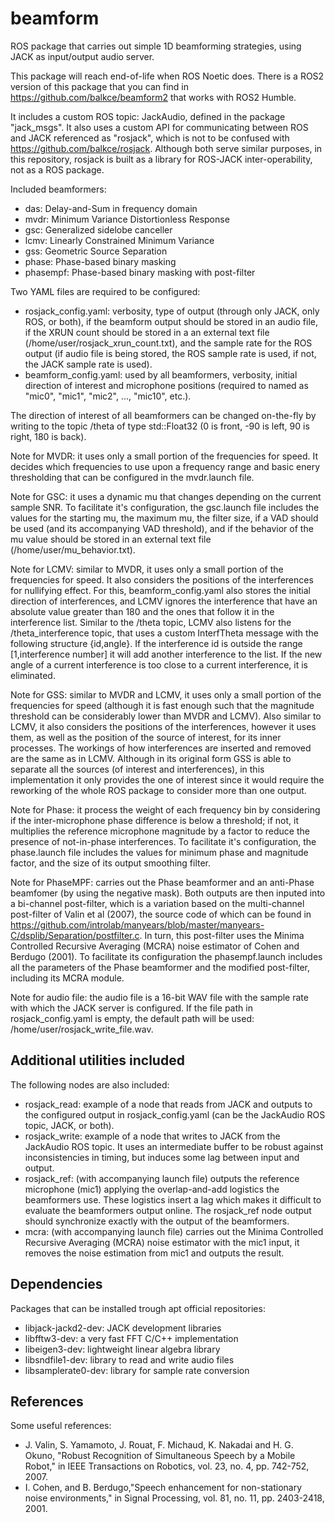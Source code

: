 # beamform
ROS package that carries out simple 1D beamforming strategies, using JACK as input/output audio server.

This package will reach end-of-life when ROS Noetic does. There is a ROS2 version of this package that you can find in https://github.com/balkce/beamform2 that works with ROS2 Humble.

It includes a custom ROS topic: JackAudio, defined in the package "jack_msgs". It also uses a custom API for communicating between ROS and JACK referenced as "rosjack", which is not to be confused with https://github.com/balkce/rosjack. Although both serve similar purposes, in this repository, rosjack is built as a library for ROS-JACK inter-operability, not as a ROS package.

Included beamformers:
* das: Delay-and-Sum in frequency domain
* mvdr: Minimum Variance Distortionless Response
* gsc: Generalized sidelobe canceller
* lcmv: Linearly Constrained Minimum Variance
* gss: Geometric Source Separation
* phase: Phase-based binary masking
* phasempf: Phase-based binary masking with post-filter

Two YAML files are required to be configured:
* rosjack_config.yaml: verbosity, type of output (through only JACK, only ROS, or both), if the beamform output should be stored in an audio file, if the XRUN count should be stored in a an external text file (/home/user/rosjack_xrun_count.txt), and the sample rate for the ROS output (if audio file is being stored, the ROS sample rate is used, if not, the JACK sample rate is used).
* beamform_config.yaml: used by all beamformers, verbosity, initial direction of interest and microphone positions (required to named as "mic0", "mic1", "mic2", ..., "mic10", etc.).

The direction of interest of all beamformers can be changed on-the-fly by writing to the topic /theta of type std::Float32 (0 is front, -90 is left, 90 is right, 180 is back).

Note for MVDR: it uses only a small portion of the frequencies for speed. It decides which frequencies to use upon a frequency range and basic enery thresholding that can be configured in the mvdr.launch file.

Note for GSC: it uses a dynamic mu that changes depending on the current sample SNR. To facilitate it's configuration, the gsc.launch file includes the values for the starting mu, the maximum mu, the filter size, if a VAD should be used (and its accompanying VAD threshold), and if the behavior of the mu value should be stored in an external text file (/home/user/mu_behavior.txt).

Note for LCMV: similar to MVDR, it uses only a small portion of the frequencies for speed. It also considers the positions of the interferences for nullifying effect. For this, beamform_config.yaml also stores the initial direction of interferences, and LCMV ignores the interference that have an absolute value greater than 180 and the ones that follow it in the interference list. Similar to the /theta topic, LCMV also listens for the /theta_interference topic, that uses a custom InterfTheta message with the following structure {id,angle}. If the interference id is outside the range [1,interference number] it will add another interference to the list. If the new angle of a current interference is too close to a current interference, it is eliminated.

Note for GSS: similar to MVDR and LCMV, it uses only a small portion of the frequencies for speed (although it is fast enough such that the magnitude threshold can be considerably lower than MVDR and LCMV). Also similar to LCMV, it also considers the positions of the interferences, however it uses them, as well as the position of the source of interest, for its inner processes. The workings of how interferences are inserted and removed are the same as in LCMV. Although in its original form GSS is able to separate all the sources (of interest and interferences), in this implementation it only provides the one of interest since it would require the reworking of the whole ROS package to consider more than one output.

Note for Phase: it process the weight of each frequency bin by considering if the inter-microphone phase difference is below a threshold; if not, it multiplies the reference microphone magnitude by a factor to reduce the presence of not-in-phase interferences. To facilitate it's configuration, the phase.launch file includes the values for minimum phase and magnitude factor, and the size of its output smoothing filter.

Note for PhaseMPF: carries out the Phase beamformer and an anti-Phase beamfomer (by using the negative mask). Both outputs are then inputed into a bi-channel post-filter, which is a variation based on the multi-channel post-filter of Valin et al (2007), the source code of which can be found in https://github.com/introlab/manyears/blob/master/manyears-C/dsplib/Separation/postfilter.c. In turn, this post-filter uses the Minima Controlled Recursive Averaging (MCRA) noise estimator of Cohen and Berdugo (2001). To facilitate its configuration the phasempf.launch includes all the parameters of the Phase beamformer and the modified post-filter, including its MCRA module.

Note for audio file: the audio file is a 16-bit WAV file with the sample rate with which the JACK server is configured. If the file path in rosjack_config.yaml is empty, the default path will be used: /home/user/rosjack_write_file.wav.

## Additional utilities included

The following nodes are also included:
* rosjack_read: example of a node that reads from JACK and outputs to the configured output in rosjack_config.yaml (can be the JackAudio ROS topic, JACK, or both).
* rosjack_write: example of a node that writes to JACK from the JackAudio ROS topic. It uses an intermediate buffer to be robust against inconsistencies in timing, but induces some lag between input and output.
* rosjack_ref: (with accompanying launch file) outputs the reference microphone (mic1) applying the overlap-and-add logistics the beamformers use. These logistics insert a lag which makes it difficult to evaluate the beamformers output online. The rosjack_ref node output should synchronize exactly with the output of the beamformers.
* mcra: (with accompanying launch file) carries out the Minima Controlled Recursive Averaging (MCRA) noise estimator with the mic1 input, it removes the noise estimation from mic1 and outputs the result.

## Dependencies
Packages that can be installed trough apt official repositories:
* libjack-jackd2-dev: JACK development libraries
* libfftw3-dev: a very fast FFT C/C++ implementation
* libeigen3-dev: lightweight linear algebra library
* libsndfile1-dev: library to read and write audio files
* libsamplerate0-dev: library for sample rate conversion

## References
Some useful references:
* J. Valin, S. Yamamoto, J. Rouat, F. Michaud, K. Nakadai and H. G. Okuno, "Robust Recognition of Simultaneous Speech by a Mobile Robot," in IEEE Transactions on Robotics, vol. 23, no. 4, pp. 742-752, 2007.
* I. Cohen, and B. Berdugo,"Speech enhancement for non-stationary noise environments," in Signal Processing, vol. 81, no. 11, pp. 2403-2418, 2001.

